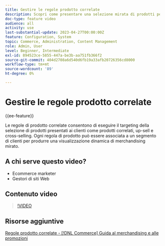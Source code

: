 ```yaml
---
title: Gestire le regole prodotto correlate
description: Scopri come presentare una selezione mirata di prodotti per archiviare i clienti come prodotti correlati, up-sell e cross-selling.
doc-type: feature video
audience: all
activity: use
last-substantial-update: 2023-04-27T00:00:00Z
feature: Configuration, System
topic: Commerce, Administration, Content Management
role: Admin, User
level: Beginner, Intermediate
exl-id: 894523ce-5855-447a-be3b-aa751fb366f2
source-git-commit: 404d2708a6d540d6fb19a33afb20726356cd8000
workflow-type: tm+mt
source-wordcount: '89'
ht-degree: 0%

---
```


# Gestire le regole prodotto correlate

{{ee-feature}}

Le regole di prodotto correlate consentono di eseguire il targeting della selezione di prodotti presentati ai clienti come prodotti correlati, up-sell e cross-selling. Ogni regola di prodotto può essere associata a un segmento di clienti per produrre una visualizzazione dinamica di merchandising mirato.

## A chi serve questo video?

- Ecommerce marketer
- Gestori di siti Web

## Contenuto video

>[!VIDEO](https://video.tv.adobe.com/v/343837?quality=12&learn=on)

## Risorse aggiuntive

[Regole prodotto correlate - [!DNL Commerce] Guida al merchandising e alle promozioni](https://experienceleague.adobe.com/docs/commerce-admin/marketing/promotions/product-relationships/product-related-rules.html?lang=it)
